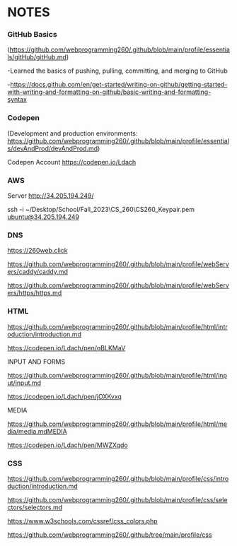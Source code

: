 # NOTES

### GitHub Basics
(https://github.com/webprogramming260/.github/blob/main/profile/essentials/gitHub/gitHub.md)

-Learned the basics of pushing, pulling, committing, and merging to GitHub 

-https://docs.github.com/en/get-started/writing-on-github/getting-started-with-writing-and-formatting-on-github/basic-writing-and-formatting-syntax

### Codepen
(Development and production environments: https://github.com/webprogramming260/.github/blob/main/profile/essentials/devAndProd/devAndProd.md)

Codepen Account https://codepen.io/Ldach

### AWS
Server http://34.205.194.249/

ssh -i ~/Desktop/School/Fall_2023\CS_260\CS260_Keypair.pem ubuntu@34.205.194.249

### DNS
https://260web.click

https://github.com/webprogramming260/.github/blob/main/profile/webServers/caddy/caddy.md

https://github.com/webprogramming260/.github/blob/main/profile/webServers/https/https.md

### HTML 
https://github.com/webprogramming260/.github/blob/main/profile/html/introduction/introduction.md

https://codepen.io/Ldach/pen/qBLKMaV

INPUT AND FORMS

https://github.com/webprogramming260/.github/blob/main/profile/html/input/input.md

https://codepen.io/Ldach/pen/jOXKvxq

MEDIA

https://github.com/webprogramming260/.github/blob/main/profile/html/media/media.mdMEDIA


https://codepen.io/Ldach/pen/MWZXqdo

### CSS

https://github.com/webprogramming260/.github/blob/main/profile/css/introduction/introduction.md

https://github.com/webprogramming260/.github/blob/main/profile/css/selectors/selectors.md

https://www.w3schools.com/cssref/css_colors.php

https://github.com/webprogramming260/.github/tree/main/profile/css


